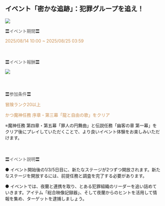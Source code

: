 ## イベント「密かな追跡」：犯罪グループを追え！
<img src="https://sdk.hoyoverse.com/upload/ann/2025/07/18/2605377ad872ceeda66cf9fc833b6bce_5981404729232781333.png">
<p style="white-space: pre-wrap; text-align: left;"><span style="color:rgba(85,85,85,1)">〓イベント期間〓</span></p><p style="white-space: pre-wrap; text-align: left;"><span style="color:rgba(204,146,85,1)"><t class="t_lc" contenteditable="false">2025/08/14 10:00</t> ~ <t class="t_lc" contenteditable="false">2025/08/25 03:59</t></span></p><p style="white-space: pre-wrap; min-height: 1.5em; text-align: left;"></p><p style="white-space: pre-wrap; text-align: left;"><span style="color:rgba(85,85,85,1)">〓イベント報酬〓</span></p><p style="white-space: pre-wrap; min-height: 1.5em; text-align: left;"><img src="https://sdk.hoyoverse.com/upload/ann/2025/06/26/c03fd21fa88348407646c8aca767dfcb_3322384520528044955.png" href="" style="border:none;vertical-align:middle;"></p><p style="white-space: pre-wrap; min-height: 1.5em; text-align: left;"></p><p style="white-space: pre-wrap; text-align: left;"><span style="color:rgba(85,85,85,1)">〓参加条件〓</span></p><p style="white-space: pre-wrap; text-align: left;"><span style="color:rgba(204,146,85,1)">冒険ランク20以上</span></p><p style="white-space: pre-wrap; text-align: left;"><span style="color:rgba(204,146,85,1)">かつ魔神任務 序章・第三幕「龍と自由の歌」をクリア</span></p><p style="white-space: pre-wrap; text-align: left;"><span style="color:rgba(85,85,85,1)">※</span>魔神任務 第四章・第五幕「罪人の円舞曲」と伝説任務「幽客の章 第一幕」をクリア後にプレイしていただくことで、より良いイベント体験をお楽しみいただけます。</p><p style="white-space: pre-wrap; min-height: 1.5em; text-align: left;"></p><p style="white-space: pre-wrap; text-align: left;"><span style="color:rgba(85,85,85,1)">〓イベント説明〓</span></p><p style="white-space: pre-wrap; text-align: left;">● イベント開始後の1/3/5日目に、新たなステージが2つずつ開放されます。新たなステージを開放するには、前提任務と調査を完了する必要があります。</p><p style="white-space: pre-wrap;">● イベントでは、夜蘭と連携を取り、とある犯罪組織のリーダーを追い詰めていきます。アイテム「総合映像記録器」、そして夜蘭からのヒントを活用して情報を集め、ターゲットを逮捕しましょう。</p>
